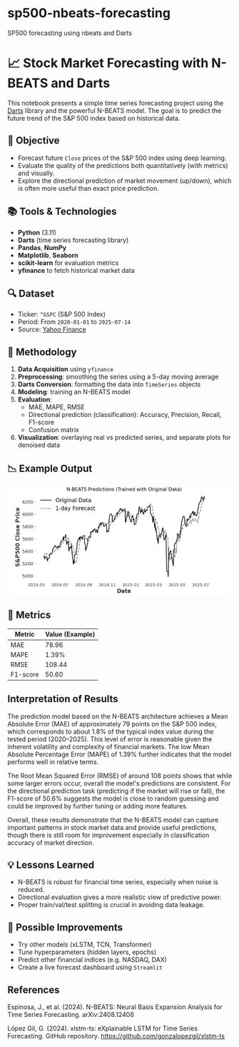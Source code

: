 # sp500-nbeats-forecasting
SP500 forecasting using nbeats and Darts

# 📈 Stock Market Forecasting with N-BEATS and Darts

This notebook presents a simple time series forecasting project using the [Darts](https://github.com/unit8co/darts) library and the powerful N-BEATS model. The goal is to predict the future trend of the S&P 500 index based on historical data.

## 🧠 Objective

- Forecast future `Close` prices of the S&P 500 index using deep learning.
- Evaluate the quality of the predictions both quantitatively (with metrics) and visually.
- Explore the directional prediction of market movement (up/down), which is often more useful than exact price prediction.

## 📚 Tools & Technologies

- **Python** (3.11)
- **Darts** (time series forecasting library)
- **Pandas**, **NumPy**
- **Matplotlib**, **Seaborn**
- **scikit-learn** for evaluation metrics
- **yfinance** to fetch historical market data

## 🔍 Dataset

- Ticker: `^GSPC` (S&P 500 Index)
- Period: From `2020-01-01` to `2025-07-14`
- Source: [Yahoo Finance](https://finance.yahoo.com/)


## 🔧 Methodology

1. **Data Acquisition** using `yfinance`
2. **Preprocessing**: smoothing the series using a 5-day moving average
3. **Darts Conversion**: formatting the data into `TimeSeries` objects
4. **Modeling**: training an N-BEATS model
5. **Evaluation**:
   - MAE, MAPE, RMSE
   - Directional prediction (classification): Accuracy, Precision, Recall, F1-score
   - Confusion matrix
6. **Visualization**: overlaying real vs predicted series, and separate plots for denoised data

## 📉 Example Output

![Forecast vs Actual](graphe/Fig.png)

## 🧪 Metrics

| Metric            | Value (Example) |
|-------------------|-----------------|
| MAE               | 78.96           |
| MAPE              | 1.39%           |
| RMSE              | 108.44                    |
| F1-score          | 50.60            |

## Interpretation of Results
The prediction model based on the N-BEATS architecture achieves a Mean Absolute Error (MAE) of approximately 79 points on the S&P 500 index, which corresponds to about 1.8% of the typical index value during the tested period (2020–2025). This level of error is reasonable given the inherent volatility and complexity of financial markets. The low Mean Absolute Percentage Error (MAPE) of 1.39% further indicates that the model performs well in relative terms.

The Root Mean Squared Error (RMSE) of around 108 points shows that while some larger errors occur, overall the model's predictions are consistent. For the directional prediction task (predicting if the market will rise or fall), the F1-score of 50.6% suggests the model is close to random guessing and could be improved by further tuning or adding more features.

Overall, these results demonstrate that the N-BEATS model can capture important patterns in stock market data and provide useful predictions, though there is still room for improvement especially in classification accuracy of market direction.

## 💡 Lessons Learned

- N-BEATS is robust for financial time series, especially when noise is reduced.
- Directional evaluation gives a more realistic view of predictive power.
- Proper train/val/test splitting is crucial in avoiding data leakage.

## 🚀 Possible Improvements

- Try other models (xLSTM, TCN, Transformer)
- Tune hyperparameters (hidden layers, epochs)
- Predict other financial indices (e.g. NASDAQ, DAX)
- Create a live forecast dashboard using `Streamlit`

## References
Espinosa, J., et al. (2024). N-BEATS: Neural Basis Expansion Analysis for Time Series Forecasting. arXiv:2408.12408

López Gil, G. (2024). xlstm-ts: eXplainable LSTM for Time Series Forecasting. GitHub repository. https://github.com/gonzalopezgil/xlstm-ts


